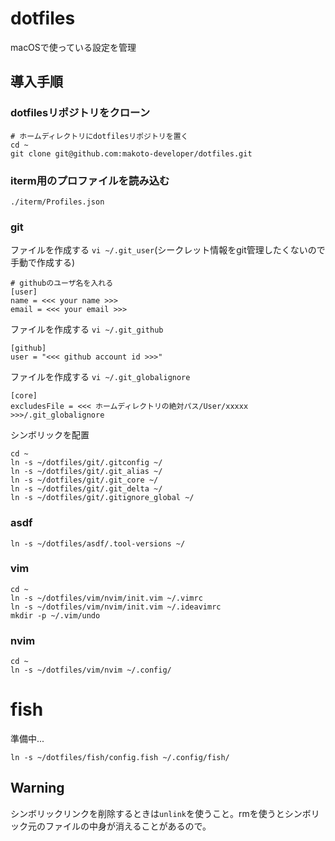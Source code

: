 # dotfiles


macOSで使っている設定を管理

## 導入手順

### dotfilesリポジトリをクローン

```shell
# ホームディレクトリにdotfilesリポジトリを置く
cd ~
git clone git@github.com:makoto-developer/dotfiles.git
```

### iterm用のプロファイルを読み込む

```shell
./iterm/Profiles.json
```

### git


ファイルを作成する `vi ~/.git_user`(シークレット情報をgit管理したくないので手動で作成する)

```shell
# githubのユーザ名を入れる
[user]
name = <<< your name >>>
email = <<< your email >>>
```


ファイルを作成する `vi ~/.git_github`

```shell
[github]
user = "<<< github account id >>>"
```

ファイルを作成する `vi ~/.git_globalignore`

```
[core] 
excludesFile = <<< ホームディレクトリの絶対パス/User/xxxxx >>>/.git_globalignore
```

シンボリックを配置

```shell
cd ~
ln -s ~/dotfiles/git/.gitconfig ~/
ln -s ~/dotfiles/git/.git_alias ~/
ln -s ~/dotfiles/git/.git_core ~/
ln -s ~/dotfiles/git/.git_delta ~/
ln -s ~/dotfiles/git/.gitignore_global ~/
```

### asdf

```shell
ln -s ~/dotfiles/asdf/.tool-versions ~/
```

### vim

```shell
cd ~
ln -s ~/dotfiles/vim/nvim/init.vim ~/.vimrc
ln -s ~/dotfiles/vim/nvim/init.vim ~/.ideavimrc
mkdir -p ~/.vim/undo
```

### nvim

```shell
cd ~
ln -s ~/dotfiles/vim/nvim ~/.config/
```

# fish

準備中...

```shell
ln -s ~/dotfiles/fish/config.fish ~/.config/fish/

```

## Warning

シンボリックリンクを削除するときは`unlink`を使うこと。rmを使うとシンボリック元のファイルの中身が消えることがあるので。

